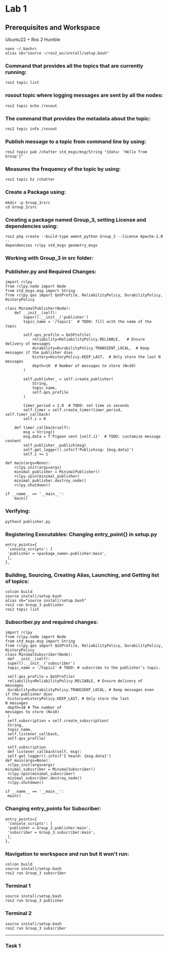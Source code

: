 # Lab 1
## Prerequisites and Workspace
Ubuntu22 + Ros 2 Humble

```
nano ~/.bashrc
alias sb="source ~/ros2_ws/install/setup.bash"
```
### Command that provides all the topics that are currently running:

```
ros2 topic list 
```
### rosout topic where logging messages are sent by all the nodes:
```
ros2 topic echo /rosout
```
### The command that provides the metadata about the topic:
```
ros2 topic info /rosout
```
### Publish message to a topic from command line by using:
```
ros2 topic pub /chatter std_msgs/msg/String "{data: 'Hello from Group'}"
```
### Measures the frequency of the topic by using:
```
ros2 topic hz /chatter
```
### Create a Package using:
```
mkdir -p Group_3/src
cd Group_3/src
```
### Creating a package named Group_3, setting License and dependencies using:
```
ros2 pkg create --build-type ament_python Group_3 --license Apache-2.0 --
dependencies rclpy std_msgs geometry_msgs
```
### Working with Group_3 in src folder:
### Publisher.py and Required Changes:
```
import rclpy
from rclpy.node import Node
from std_msgs.msg import String
from rclpy.qos import QoSProfile, ReliabilityPolicy, DurabilityPolicy, HistoryPolicy

class MinimalPublisher(Node):
    def __init__(self):
        super().__init__('publisher')
        topic_name = '/topic1'  # TODO: fill with the name of the topic

        self.qos_profile = QoSProfile(
            reliability=ReliabilityPolicy.RELIABLE,   # Ensure delivery of messages
            durability=DurabilityPolicy.TRANSIENT_LOCAL,  # Keep messages if the publisher dies
            history=HistoryPolicy.KEEP_LAST,  # Only store the last N messages
            depth=10  # Number of messages to store (N=10)
        ) 

        self.publisher_ = self.create_publisher(
            String,
            topic_name,
            self.qos_profile
        )

        timer_period = 2.0  # TODO: set time in seconds
        self.timer = self.create_timer(timer_period, self.timer_callback)
        self.i = 0

    def timer_callback(self):
        msg = String()
        msg.data = f'Pigeon sent {self.i}'  # TODO: customize message content
        self.publisher_.publish(msg)
        self.get_logger().info(f'Publishing: {msg.data}')
        self.i += 1

def main(args=None):
    rclpy.init(args=args)
    minimal_publisher = MinimalPublisher()
    rclpy.spin(minimal_publisher)
    minimal_publisher.destroy_node()
    rclpy.shutdown()

if __name__ == '__main__':
    main()

```
### Verifying:
```
python3 publisher.py
```
### Registering Executables: Changing entry_point{} in setup.py
```
entry_points={ 
 'console_scripts': [ 
 'publisher = <package_name>.publisher:main', 
 ], 
},
```
### Building, Sourcing, Creating Alias, Launching, and Getting list of topics:
```
colcon build
source install/setup.bash
alias sb="source install/setup.bash"
ros2 run Group_3 publisher
ros2 topic list
```
### Subscriber.py and required changes:
```
import rclpy
from rclpy.node import Node
from std_msgs.msg import String
from rclpy.qos import QoSProfile, ReliabilityPolicy, DurabilityPolicy,
HistoryPolicy
class MinimalSubscriber(Node):
 def __init__(self):
 super().__init__('subscriber')
 topic_name = '/topic1' # TODO: # subscribe to the publisher’s topic.
 
 self.qos_profile = QoSProfile(
 reliability=ReliabilityPolicy.RELIABLE, # Ensure delivery of
messages
 durability=DurabilityPolicy.TRANSIENT_LOCAL, # Keep messages even
if the publisher dies
 history=HistoryPolicy.KEEP_LAST, # Only store the last
N messages
 depth=10 # The number of
messages to store (N=10)
 )
 self.subscription = self.create_subscription(
 String,
 topic_name,
 self.listener_callback,
 self.qos_profile)
 
 self.subscription
 def listener_callback(self, msg):
 self.get_logger().info(f'I heard: {msg.data}')
def main(args=None):
 rclpy.init(args=args)
minimal_subscriber = MinimalSubscriber()
 rclpy.spin(minimal_subscriber)
 minimal_subscriber.destroy_node()
 rclpy.shutdown()
 
if __name__ == '__main__':
 main()
```
### Changing entry_points for Subscriber:
```
entry_points={ 
 'console_scripts': [ 
 'publisher = Group_3.publisher:main', 
 'subscriber = Group_3.subscriber:main', 
 ], 
},
```
### Navigation to workspace and run but it won't run:
```
colcon build 
source install/setup.bash
ros2 run Group_3 subscriber
```
### Terminal 1
```
source install/setup.bash 
ros2 run Group_3 publisher
```
### Terminal 2
```
source install/setup.bash 
ros2 run Group_3 subscriber
```







































































---------------------------------------------------------------------
### Task 1
